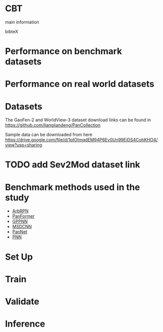 # CBT

main information

bibteX

# Performance on benchmark datasets

# Performance on real world datasets

# Datasets

The GaoFen-2 and WorldView-3 dataset download links can be found in https://github.com/liangjiandeng/PanCollection

Sample data can be downloaded from here https://drive.google.com/file/d/1ptOImqdEM94P6Ev0Un99EjDS4CohKHO4/view?usp=sharing

# TODO add Sev2Mod dataset link

# Benchmark methods used in the study

- [ArbRPN](https://github.com/nickdndndn/ArbRPN)
- [PanFormer](https://github.com/nickdndndn/PanFormer)
- [GPPNN](https://github.com/nickdndndn/GPPNN)
- [MSDCNN](https://github.com/nickdndndn/MSDCNN)
- [PanNet](https://github.com/nickdndndn/PanNet)
- [PNN](https://github.com/nickdndndn/PNN)

# Set Up

# Train

# Validate

# Inference
